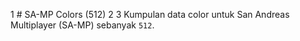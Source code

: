  1 # SA-MP Colors (512)
 2
 3 Kumpulan data color  untuk San Andreas Multiplayer (SA-MP) sebanyak `512`.
